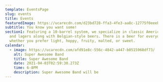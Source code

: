 ```yaml
---
template: EventsPage
slug: events
title: Events
featuredImage: https://ucarecdn.com/d23bd728-ffa3-4fe3-aa8c-12775f0eeebf/
subtitle: You know you want some!
section1: Featuring a 10-barrel system, we specialize in classic American ales
  and lagers along with Belgian-style beers. There is a beer for everyone -
  whether you prefer light, hoppy, fruity, malted, or sweet.
calendar:
  - image: https://ucarecdn.com/afd91e8c-556c-4842-a447-b0515968df73/
    alt: Super Awesome Band
    title: Super Awesome Band
    date: 2021-04-03T02:59:30.273Z
    time: 6-8PM
    description: Super Awesome Band will be
---
```

